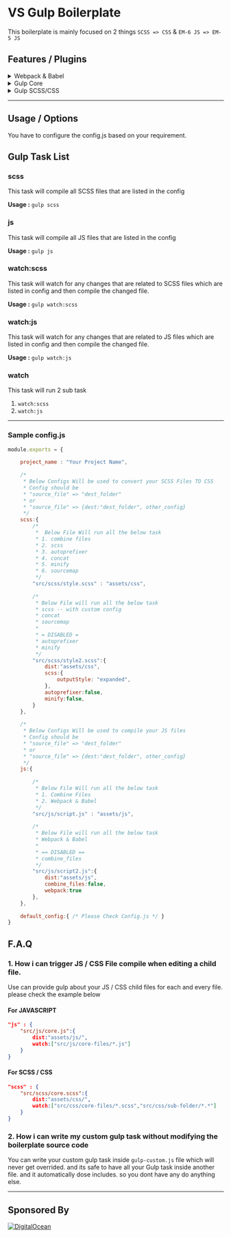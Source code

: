 # VS Gulp Boilerplate

This boilerplate is mainly focused on 2 things `SCSS => CSS` & `EM-6 JS => EM-5 JS`

## Features / Plugins
<details>
<summary>Webpack & Babel </summary>

* [Babel Core](https://www.npmjs.com/package/babel-core)
* [Webpack](https://www.npmjs.com/package/webpack)
* [Loader](https://www.npmjs.com/package/babel-loader)
* [es2015](https://www.npmjs.com/package/babel-preset-es2015)
* [Webpack Stream](https://www.npmjs.com/package/webpack-stream)

</details>

<details>
<summary>Gulp Core</summary>

* [Gulp Notify](https://www.npmjs.com/package/gulp-notify)
* [Gulp Util](https://www.npmjs.com/package/gulp-util)
* [Gulp Concat](https://www.npmjs.com/package/gulp-concat)
* [Gulp Sourcemaps](https://www.npmjs.com/package/gulp-sourcemaps)
* [Gulp Combine Files](https://www.npmjs.com/package/gulp-combine-files)
* [Run sequence](https://www.npmjs.com/package/run-sequence)

</details>

<details>
<summary>Gulp SCSS/CSS</summary>

* [Gulp Autoprefixer](https://www.npmjs.com/package/gulp-autoprefixer)
* [Gulp Clean CSS](https://www.npmjs.com/package/gulp-clean-css)
* [Gulp sass](https://www.npmjs.com/package/gulp-sass)
* [Gulp Uglify](https://www.npmjs.com/package/gulp-uglify)

</details>

---

## Usage / Options
You have to configure the config.js based on your requirement.

## Gulp Task List

### scss
This task will compile all SCSS files that are listed in the config

**Usage :** ` gulp scss `

### js
This task will compile all JS files that are listed in the config

**Usage :** ` gulp js `

### watch:scss
This task will watch for any changes that are related to SCSS files which are listed in config and then compile the changed file.

**Usage :** ` gulp watch:scss `

### watch:js
This task will watch for any changes that are related to JS files which are listed in config and then compile the changed file.

**Usage :** ` gulp watch:js `

### watch
This task will run 2 sub task
1. `watch:scss`
2. `watch:js`

---


### Sample config.js
```javascript
module.exports = {
	
	project_name : "Your Project Name",
	
	/*
	 * Below Configs Will be used to convert your SCSS Files TO CSS
	 * Config should be
	 * "source_file" => "dest_folder" 
	 * or
	 * "source_file" => {dest:"dest_folder", other_config}
	 */
	scss:{
		/*
		 *  Below File Will run all the below task
		 * 1. combine files
		 * 2. scss
		 * 3. autoprefixer
		 * 4. concat
		 * 5. minify
		 * 6. sourcemap
		 */
		"src/scss/style.scss" : "assets/css",
		
		/*
		 * Below File will run all the below task
		 * scss -- with custom config
		 * concat
		 * sourcemap
		 * 
		 * = DISABLED =
		 * autoprefixer
		 * minify
		 */
		"src/scss/style2.scss":{
			dist:"assets/css",
			scss:{
				outputStyle: "expanded",
			},
			autoprefixer:false,
			minify:false,
		}
	},
	
    /*
     * Below Configs Will be used to compile your JS files
     * Config should be
     * "source_file" => "dest_folder" 
     * or
     * "source_file" => {dest:"dest_folder", other_config}
     */
    js:{
       
        /*
         * Below File Will run all the below task
         * 1. Combine Files
         * 2. Webpack & Babel
         */
        "src/js/script.js" : "assets/js",
        
        /*
         * Below File will run all the below task
         * Webpack & Babel
         * 
         * == DISABLED ==
         * combine_files
         */
        "src/js/script2.js":{
            dist:"assets/js",
            combine_files:false,
            webpack:true
        },
    },
	
	default_config:{ /* Please Check Config.js */ }
}
```

## F.A.Q

### 1. How i can trigger JS / CSS File compile when editing a child file.
Use can provide gulp about your JS / CSS child files for each and every file. please check the example below
#### For JAVASCRIPT
```json
"js" : {
	"src/js/core.js":{
		dist:"assets/js/",
		watch:["src/js/core-files/*.js"]
	}
}
```

#### For SCSS / CSS
```json
"scss" : {
	"src/scss/core.scss":{
		dist:"assets/css/",
		watch:["src/css/core-files/*.scss","src/css/sub-folder/*.*"]
	}
}
```

### 2. How i can write my custom gulp task without modifying the boilerplate source code
You can write your custom gulp task inside `gulp-custom.js` file which will never get overrided. and its safe to have all your Gulp task inside another file.
and it automatically dose includes. so you dont have any do anything else. 


---
## Sponsored By
[![DigitalOcean](https://vsp.ams3.cdn.digitaloceanspaces.com/cdn/DO_Logo_Horizontal_Blue.png)](https://s.svarun.in/Ef)
